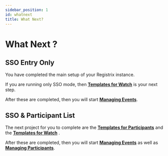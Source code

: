 ```yaml
---
sidebar_position: 1
id: whatnext
title: What Next?
---
```


# What Next ?

## SSO Entry Only

You have completed the main setup of your Registrix instance.

If you are running only SSO mode, then **[Templates for Watch](/tutorial-templates/watch/design)** is your next step.

After these are completed, then you will start **[Managing Events](/tutorial-events/overview)**.

## SSO & Participant List

The next project for you to complete are the **[Templates for Participants](/tutorial-templates/participant/design)** and the **[Templates for Watch](/tutorial-templates/watch/design)** .

After these are completed, then you will start **[Managing Events](/tutorial-events/overview)** as well as **[Managing Participants](/tutorial-participants/managing-participants/overview)**.

